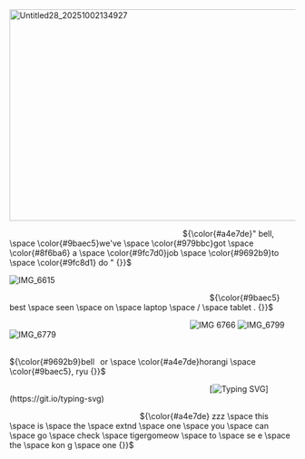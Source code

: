 <img width="1079" height="373" alt="Untitled28_20251002134927" src="https://github.com/user-attachments/assets/c1d958e3-3e2e-4e16-89b4-632511f0eef9" />

‎ ‎ ‎ ‎ ‎ ‎ ‎‎ ‎ ‎ ‎ ‎ ‎ ‎  ‎ ‎ ‎ ‎ ‎ ‎ ‎ ‎ ‎ ‎ ‎ ‎ ‎ ‎⠀⠀⠀⠀⠀⠀⠀⠀⠀⠀⠀⠀⠀ ⠀⠀⠀⠀⠀⠀‎ ${\color{#a4e7de}" ͏͏͏͏͏͏bell, \space \color{#9baec5}we've \space \color{#979bbc}got \space \color{#8f6ba6} a \space \color{#9fc7d0}job \space \color{#9692b9}to \space \color{#9fc8d1} do ͏͏͏͏͏͏" {}}$

![IMG_6615](https://github.com/user-attachments/assets/421d74cb-3b68-4016-b37b-b4cce0db63bd)

⠀⠀⠀⠀⠀⠀⠀⠀⠀⠀⠀⠀⠀⠀⠀⠀⠀⠀⠀⠀⠀⠀⠀⠀⠀⠀⠀⠀⠀⠀⠀⠀⠀⠀ ${\color{#9baec5} best \space seen \space on \space laptop \space / \space tablet . {}}$

⠀⠀⠀⠀⠀⠀⠀⠀⠀⠀⠀⠀⠀⠀⠀⠀⠀⠀⠀⠀⠀⠀⠀⠀⠀⠀⠀⠀⠀⠀⠀![IMG 6766](https://github.com/user-attachments/assets/9041566f-6895-427c-83c5-6a45db2807e2)
![IMG_6799](https://github.com/user-attachments/assets/f1d64833-ee8d-4f80-872d-42162f3ae67c)
![IMG_6779](https://github.com/user-attachments/assets/0dcfa9eb-0f31-4113-8bf1-f6d7981f0683)

⠀⠀⠀⠀⠀⠀⠀⠀⠀⠀⠀⠀⠀⠀⠀⠀⠀⠀⠀⠀⠀⠀⠀⠀⠀⠀⠀⠀⠀⠀⠀⠀⠀⠀⠀⠀ ${\color{#9692b9}bell⠀or \space \color{#a4e7de}horangi \space \color{#9baec5}, ryu {}}$


⠀⠀⠀⠀⠀⠀⠀⠀⠀⠀⠀⠀⠀⠀⠀⠀⠀⠀⠀⠀⠀⠀⠀⠀⠀⠀⠀⠀⠀⠀⠀⠀⠀⠀ [![Typing SVG](https://readme-typing-svg.demolab.com?font=Griffy&duration=3000&pause=1500&color=9AA8C2&width=435&lines=are+you+man+enough+%3F..;are+you+man+enough+%3F..;are+you+man+enough+%3F..;to+take+the+blame+for+this+.)](https://git.io/typing-svg)


⠀⠀⠀⠀⠀⠀⠀⠀⠀⠀⠀⠀⠀⠀⠀⠀⠀⠀⠀⠀⠀⠀ ${\color{#a4e7de} zzz \space this \space is \space the \space extnd \space one \space you \space can \space go \space check \space tigergomeow \space to \space se e \space the \space kon g \space one {}}$

